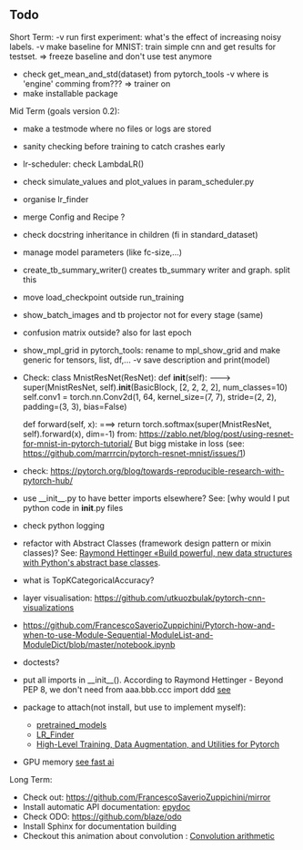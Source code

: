 ## Todo
Short Term:
-v run first experiment: what's the effect of increasing noisy labels.
-v make baseline for MNIST: train simple cnn and get results for testset. => freeze baseline and don't use test anymore
- check get_mean_and_std(dataset) from pytorch_tools
-v where is 'engine' comming from??? => trainer on
- make installable package

 Mid Term (goals version 0.2):
- make a testmode where no files or logs are stored 
- sanity checking before training to catch crashes early
- lr-scheduler: check LambdaLR()
- check simulate_values and plot_values in param_scheduler.py
- organise lr_finder
- merge Config and Recipe ? 
- check docstring inheritance in children (fi in standard_dataset)
- manage model parameters (like fc-size,...)
- create_tb_summary_writer() creates tb_summary writer and graph. split this
- move load_checkpoint outside run_training
- show_batch_images and tb projector not for every stage (same)
- confusion matrix outside? also for last epoch
- show_mpl_grid in pytorch_tools: rename to mpl_show_grid and make generic for tensors, list, df,...
 -v save description and print(model)


- Check:
    class MnistResNet(ResNet):
    def __init__(self):
   ---> super(MnistResNet, self).__init__(BasicBlock, [2, 2, 2, 2], num_classes=10)
        self.conv1 = torch.nn.Conv2d(1, 64, kernel_size=(7, 7), stride=(2, 2), padding=(3, 3), bias=False)
        
    def forward(self, x):
    ===> return torch.softmax(super(MnistResNet, self).forward(x), dim=-1)
    from: https://zablo.net/blog/post/using-resnet-for-mnist-in-pytorch-tutorial/ 
    But bigg mistake in loss (see: https://github.com/marrrcin/pytorch-resnet-mnist/issues/1)
- check: https://pytorch.org/blog/towards-reproducible-research-with-pytorch-hub/



- use \_\_init\_\_.py to have better imports elsewhere? See: [why would I put python code in __init__.py files
- check python logging
- refactor with Abstract Classes (framework design pattern or mixin classes)? 
See: [Raymond Hettinger «Build powerful, new data structures with Python's abstract base classes](https://www.youtube.com/watch?v=S_ipdVNSFlo).
- what is TopKCategoricalAccuracy?
- layer visualisation: https://github.com/utkuozbulak/pytorch-cnn-visualizations
- https://github.com/FrancescoSaverioZuppichini/Pytorch-how-and-when-to-use-Module-Sequential-ModuleList-and-ModuleDict/blob/master/notebook.ipynb
- doctests?
- put all imports in \_\_init\_\_().  According to Raymond Hettinger - Beyond PEP 8, we don't need from aaa.bbb.ccc import ddd
 [see](https://stackoverflow.com/questions/5831148/why-would-i-put-python-code-in-init-py-files/5831225)

- package to attach(not install, but use to implement myself):
    - [pretrained_models](https://github.com/Cadene/pretrained-models.pytorch)
    - [LR_Finder](https://github.com/davidtvs/pytorch-lr-finder/blob/master/torch_lr_finder/lr_finder.py)
    - [High-Level Training, Data Augmentation, and Utilities for Pytorch](https://github.com/ncullen93/torchsample)
- GPU memory [see fast ai](https://github.com/fastai/fastai/blob/master/fastai/utils/mem.py)

Long Term:
- Check out: https://github.com/FrancescoSaverioZuppichini/mirror
- Install automatic API documentation: [epydoc](http://epydoc.sourceforge.net/)
- Check ODO: https://github.com/blaze/odo
- Install Sphinx for documentation building
- Checkout this animation about convolution : [Convolution arithmetic](https://github.com/vdumoulin/conv_arithmetic)